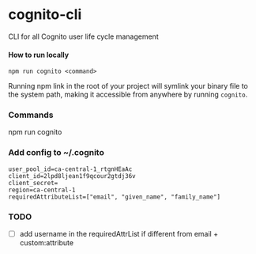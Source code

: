 # cognito-cli

CLI for all Cognito user life cycle management

#### How to run locally

`npm run cognito <command>`

Running npm link in the root of your project will symlink your binary file to the system path, making it accessible from anywhere by running `cognito`.

### Commands

npm run cognito <command>

### Add config to ~/.cognito

```
user_pool_id=ca-central-1_rtgnHEaAc
client_id=2lpd8ljean1f9qcour2gtdj36v
client_secret=
region=ca-central-1
requiredAttributeList=["email", "given_name", "family_name"]
```

### TODO

-   [ ] add username in the requiredAttrList if different from email + custom:attribute
